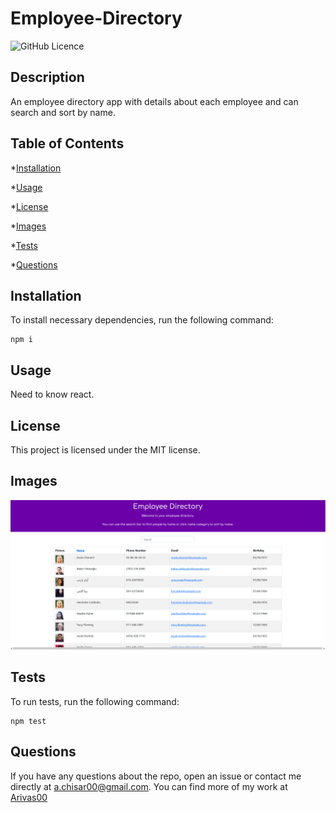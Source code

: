 # Employee-Directory
![GitHub Licence](https://img.shields.io/badge/License-MIT-yellow.svg)

## Description

An employee directory app with details about each employee and can search and sort by name.

## Table of Contents

*[Installation](#installation)

*[Usage](#usage)

*[License](#license)

*[Images](#images)

*[Tests](#tests)

*[Questions](#questions)

## Installation

To install necessary dependencies, run the following command:

```
npm i
```

## Usage

Need to know react.

## License

This project is licensed under the MIT license.

## Images

![Screenshot](./images/Screenshot.png)

## Tests

To run tests, run the following command:

```
npm test
```

## Questions

If you have any questions about the repo, open an issue or contact me directly at <a.chisar00@gmail.com>. You can find more of my work at [Arivas00](https://github.com/Arivas00)

